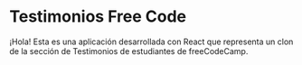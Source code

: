 # Testimonios Free Code
¡Hola! Esta es una aplicación desarrollada con React que representa un clon de la sección de Testimonios de estudiantes de freeCodeCamp.
